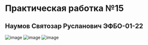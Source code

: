 # Практическая работка №15
## Наумов Святозар Русланович ЭФБО-01-22

![image](https://github.com/user-attachments/assets/5937720b-c5e6-465b-97a2-c0a5869cb6d9)
![image](https://github.com/user-attachments/assets/a6597a3d-0800-4478-8abd-961b38244cee)
![image](https://github.com/user-attachments/assets/14912265-11ea-4aaf-903a-63b60f41250e)
